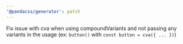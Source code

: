 ```yaml
---
'@pandacss/generator': patch
---
```


Fix issue with cva when using compoundVariants and not passing any variants in the usage (ex: `button()` with
`const button = cva({ ... })`)
